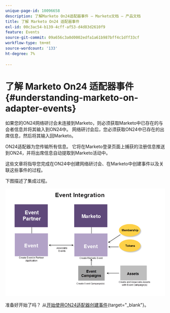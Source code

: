```yaml
---
unique-page-id: 10096658
description: 了解Marketo On24适配器事件 — Marketo文档 — 产品文档
title: 了解 Marketo On24 适配器事件
exl-id: 00c3ac54-b139-4cff-af53-d4d83d2610f9
feature: Events
source-git-commit: 09a656c3a0d0002edfa1a61b987bff4c1dff33cf
workflow-type: tm+mt
source-wordcount: '133'
ht-degree: 7%

---
```


# 了解 Marketo On24 适配器事件 {#understanding-marketo-on-adapter-events}

如果您的ON24网络研讨会未连接到Marketo，则必须获取Marketo中已存在的与会者信息并将其输入到ON24中。 网络研讨会后，您必须获取ON24中已存在的出席信息，然后将其输入回Marketo。

ON24适配器为您传输所有信息。 它将在Marketo登录页面上捕获的注册信息推送到ON24，并将出席信息自动提取到Marketo活动中。

这些文章将指导您完成在ON24中创建网络研讨会、在Marketo中创建事件以及关联这些事件的过程。

下图描述了集成过程。

![](assets/image2015-12-16-11-3a26-3a29.png)

准备好开始了吗？ 从[开始使用ON24适配器创建事件](/help/marketo/product-docs/demand-generation/events/create-an-event/create-an-event-with-the-marketo-on24-adapter.md){target="_blank"}。
